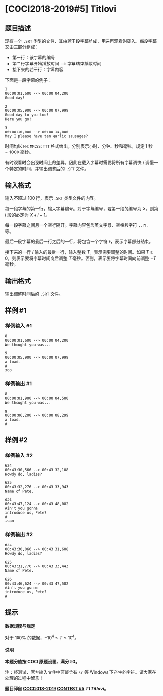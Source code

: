 # [COCI2018-2019#5] Titlovi

## 题目描述

现有一个 `.SRT` 类型的文件，其由若干段字幕组成，用来再观看时载入。每段字幕又由三部分组成：

- 第一行：该字幕的编号
- 第二行字幕开始播放时间 --> 字幕结束播放时间
- 接下来的若干行：字幕内容

下面是一段字幕的例子：

```plain
1
00:00:01,600 --> 00:00:04,200
Good day!

2
00:00:05,900 --> 00:00:07,999
Good day to you too!
Here you go!

3
00:00:10,000 --> 00:00:14,000
May I please have ten garlic sausages?
```

时间均以 `HH:MM:SS:TTT` 格式给出，分别表示小时、分钟、秒和毫秒。规定 $1$ 秒 $=1000$ 毫秒。 

有时观看时会出现时间上的差异，因此在载入字幕时需要将所有字幕调快 / 调慢一个特定的时间，并输出调整后的 `.SRT` 文件。

## 输入格式

输入不超过 $100$ 行，表示 `.SRT` 类型文件的内容。

每一段字幕的第一行，输入字幕编号。对于字幕编号，若第一段的编号为 $X$，则第 $i$ 段的必定为 $X+i-1$。

每一段字幕之间用一个空行隔开。字幕内容包含英文字母、空格和字符 `,.?!.` 等。

最后一段字幕的最后一行之后的一行，将包含一个字符 `#`，表示字幕部分结束。

接下来的一行 / 输入的最后一行，输入整数 $T$，表示需要调整的时间。如果 $T \ge 0$，则表示要将字幕时间向后调整 $T$ 毫秒。否则，表示要将字幕时间向前调整 $-T$ 毫秒。

## 输出格式

输出调整时间后的 `.SRT` 文件。

## 样例 #1

### 样例输入 #1
```
8
00:00:01,600 --> 00:00:04,200
We thought you was...

9
00:00:05,900 --> 00:00:07,999
a toad.
#
300
```

### 样例输出 #1

```
8
00:00:01,900 --> 00:00:04,500
We thought you was...

9
00:00:06,200 --> 00:00:08,299
a toad.
#
```

## 样例 #2

### 样例输入 #2
```
624
00:43:30,566 --> 00:43:32,108
Howdy do, ladies?

625
00:43:32,276 --> 00:43:33,943
Name of Pete.

626
00:43:47,124 --> 00:43:48,082
Ain't you gonna
introduce us, Pete?
#
-500
```

### 样例输出 #2

```
624
00:43:30,066 --> 00:43:31,608
Howdy do, ladies?

625
00:43:31,776 --> 00:43:33,443
Name of Pete.

626
00:43:46,624 --> 00:43:47,582
Ain't you gonna
introduce us, Pete?
#
```

## 提示

#### 数据规模与规定

对于 $100\%$ 的数据，$-10^4 \le T \le 10^4$。

#### 说明

**本题分值按 COCI 原题设置，满分 $50$。**

注：经测试，官方输入文件中可能含有 `\r` 等 Windows 下产生的字符。请大家在处理的过程中留意！

**题目译自 [COCI2018-2019](https://hsin.hr/coci/archive/2018_2019/) [CONTEST #5](https://hsin.hr/coci/archive/2018_2019/contest5_tasks.pdf)  _T1 Titlovi_。**
